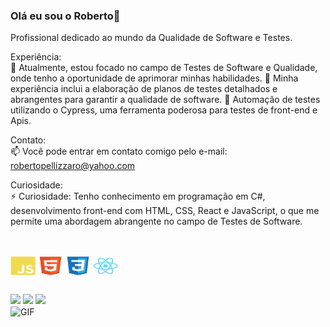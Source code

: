 ### Olá eu sou o Roberto👋

Profissional dedicado ao mundo da Qualidade de Software e Testes.

Experiência:<br>
🌱 Atualmente, estou focado no campo de Testes de Software e Qualidade, onde tenho a oportunidade de aprimorar minhas habilidades.
🤔 Minha experiência inclui a elaboração de planos de testes detalhados e abrangentes para garantir a qualidade de software.
🤖 Automação de testes utilizando o Cypress, uma ferramenta poderosa para testes de front-end e Apis.

Contato:<br>
📫 Você pode entrar em contato comigo pelo e-mail: robertopellizzaro@yahoo.com

Curiosidade:<br>
⚡ Curiosidade: Tenho conhecimento em programação em C#, desenvolvimento front-end com HTML, CSS, React e JavaScript, o que me permite uma abordagem abrangente no campo de Testes de Software.<br><br>

<div style="display: inline_block"><br>
  <img align="center" alt="Rafa-Js" height="30" width="40" src="https://raw.githubusercontent.com/devicons/devicon/master/icons/javascript/javascript-plain.svg">
  <img align="center" alt="HTML"  height="30" width="40" src="https://raw.githubusercontent.com/devicons/devicon/master/icons/html5/html5-original.svg">
  <img align="center" alt="CSS"   height="30" width="40" src="https://raw.githubusercontent.com/devicons/devicon/master/icons/css3/css3-original.svg">
  <img align="center" alt="React" height="30" width="40" src="https://raw.githubusercontent.com/devicons/devicon/master/icons/react/react-original.svg">
</div>

  ##
 
<div> 
  <a href="https://instagram.com/roberto.pellizzaro82" target="_blank"><img src="https://img.shields.io/badge/-Instagram-%23E4405F?style=for-the-badge&logo=instagram&logoColor=white" target="_blank"></a>
 	<a href="https://www.twitch.tv/beto82pc" target="_blank"><img src="https://img.shields.io/badge/Twitch-9146FF?style=for-the-badge&logo=twitch&logoColor=white" target="_blank"></a>
  <a href="https://www.linkedin.com/in/roberto-pellizzaro-b9471364" target="_blank"><img src="https://img.shields.io/badge/-LinkedIn-%230077B5?style=for-the-badge&logo=linkedin&logoColor=white" target="_blank"></a>  
  
</div>

<img align="center" alt="GIF" height="300" width="300" src="https://gifs.eco.br/wp-content/uploads/2022/08/gifs-com-fundo-transparente-4.gif">
